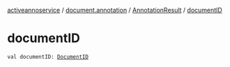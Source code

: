 [activeannoservice](../../index.md) / [document.annotation](../index.md) / [AnnotationResult](index.md) / [documentID](./document-i-d.md)

# documentID

`val documentID: `[`DocumentID`](../../document/-document-i-d.md)